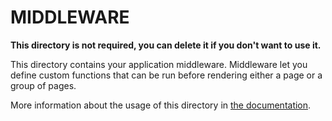 
# MIDDLEWARE

**This directory is not required, you can delete it if you don't want to use it.**

This directory contains your application middleware.
Middleware let you define custom functions that can be run before rendering either a page or a group of pages.

More information about the usage of this directory in [the documentation](https://nuxtjs.org/guide/routing#middleware).